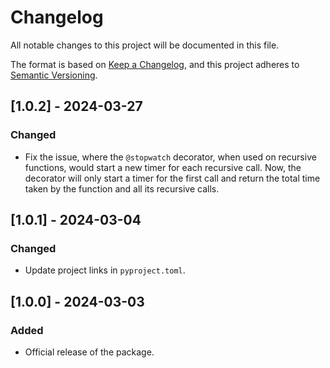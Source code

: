 # Changelog

All notable changes to this project will be documented in this file.

The format is based on [Keep a Changelog](https://keepachangelog.com/en/1.1.0/),
and this project adheres to [Semantic Versioning](https://semver.org/spec/v2.0.0.html).

## [1.0.2] - 2024-03-27

### Changed

* Fix the issue, where the `@stopwatch` decorator, when used on recursive functions,
  would start a new timer for each recursive call. Now, the decorator will only
  start a timer for the first call and return the total time taken by the function
  and all its recursive calls.

## [1.0.1] - 2024-03-04

### Changed

* Update project links in `pyproject.toml`.

## [1.0.0] - 2024-03-03

### Added

* Official release of the package.
